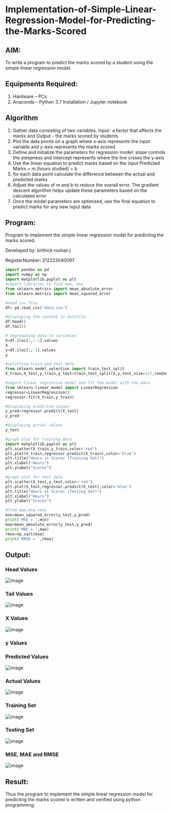 # Implementation-of-Simple-Linear-Regression-Model-for-Predicting-the-Marks-Scored

## AIM:
To write a program to predict the marks scored by a student using the simple linear regression model.

## Equipments Required:
1. Hardware – PCs
2. Anaconda – Python 3.7 Installation / Jupyter notebook

## Algorithm
1. Gather data consisting of two variables. Input- a factor that affects the marks and Output - the marks scored by students
2. Plot the data points on a graph where x-axis represents the input variable and y-axis represents the marks scored
3. Define and initialize the parameters for regression model: slope controls the steepness and intercept represents where the line crsses the y-axis
4. Use the linear equation to predict marks based on the input Predicted Marks = m.(hours studied) + b
5. for each data point calculate the difference between the actual and predicted marks
6. Adjust the values of m and b to reduce the overall error. The gradient descent algorithm helps update these parameters based on the calculated error
7. Once the model parameters are optimized, use the final equation to predict marks for any new input data

## Program:
Program to implement the simple linear regression model for predicting the marks scored.

Developed by: kirthick roshan j

RegisterNumber: 212223040097
```python
import pandas as pd
import numpy as np
import matplotlib.pyplot as plt
#import libraries to find mae, mse
from sklearn.metrics import mean_absolute_error
from sklearn.metrics import mean_squared_error

#read csv file
df= pd.read_csv('data.csv')

#displaying the content in datafile
df.head()
df.tail()

# Segregating data to variables
X=df.iloc[:,:-1].values
X
y=df.iloc[:,-1].values
y

#splitting train and test data
from sklearn.model_selection import train_test_split
X_train,X_test,y_train,y_test=train_test_split(X,y,test_size=1/2,random_state=0)

#import linear regression model and fit the model with the data
from sklearn.linear_model import LinearRegression
regressor=LinearRegression()
regressor.fit(X_train,y_train)

#displaying predicted values
y_pred=regressor.predict(X_test)
y_pred

#displaying actual values
y_test

#graph plot for training data
import matplotlib.pyplot as plt
plt.scatter(X_train,y_train,color='red')
plt.plot(X_train,regressor.predict(X_train),color='blue')
plt.title("Hours vs Scores (Training Set)")
plt.xlabel("Hours")
plt.ylabel("Scores")

#graph plot for test data
plt.scatter(X_test,y_test,color='red')
plt.plot(X_test,regressor.predict(X_test),color='blue')
plt.title("Hours vs Scores (Testing Set)")
plt.xlabel("Hours")
plt.ylabel("Scores")

#find mae,mse,rmse
mse=mean_squared_error(y_test,y_pred)
print('MSE = ',mse)
mae=mean_absolute_error(y_test,y_pred)
print('MAE = ',mae)
rmse=np.sqrt(mse)
print('RMSE = ',rmse)
```

## Output:
### Head Values
![image](https://github.com/user-attachments/assets/f8383e2e-1bcc-4137-b1cd-fd706bd438fb)


### Tail Values

![image](https://github.com/user-attachments/assets/d3b67821-e803-4413-9f0f-415f6b04a21f)

### X Values
![image](https://github.com/user-attachments/assets/a4a3710b-6d70-4286-a728-cc641ba21638)


### y Values


### Predicted Values

![image](https://github.com/user-attachments/assets/eee55077-1f9e-4a60-9471-d5e2a131a6e8)

### Actual Values
![image](https://github.com/user-attachments/assets/0b4bed37-2dea-4330-abcc-cfb278976f69)


### Training Set
![image](https://github.com/user-attachments/assets/d8a0d3b8-d698-4bbf-a7d1-505f963a0734)


### Testing Set
![image](https://github.com/user-attachments/assets/83dc9c01-c442-4aaf-ad30-245eb1905a07)


### MSE, MAE and RMSE
![image](https://github.com/user-attachments/assets/c438fe10-89be-4e8c-9eda-0e436fbf83ca)




## Result:
Thus the program to implement the simple linear regression model for predicting the marks scored is written and verified using python programming.
